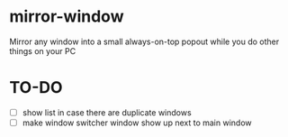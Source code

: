 # mirror-window
Mirror any window into a small always-on-top popout while you do other things on your PC

# TO-DO
- [ ] show list in case there are duplicate windows
- [ ] make window switcher window show up next to main window